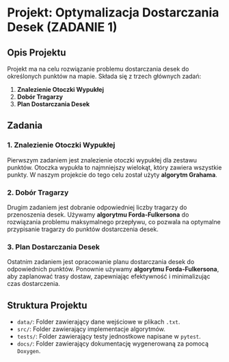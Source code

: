 # Projekt: Optymalizacja Dostarczania Desek (ZADANIE 1)

## Opis Projektu

Projekt ma na celu rozwiązanie problemu dostarczania desek do określonych punktów na mapie. Składa się z trzech głównych zadań:

1. **Znalezienie Otoczki Wypukłej**
2. **Dobór Tragarzy**
3. **Plan Dostarczania Desek**

## Zadania

### 1. Znalezienie Otoczki Wypukłej

Pierwszym zadaniem jest znalezienie otoczki wypukłej dla zestawu punktów. Otoczka wypukła to najmniejszy wielokąt, który zawiera wszystkie punkty. W naszym projekcie do tego celu został użyty **algorytm Grahama**.

### 2. Dobór Tragarzy

Drugim zadaniem jest dobranie odpowiedniej liczby tragarzy do przenoszenia desek. Używamy **algorytmu Forda-Fulkersona** do rozwiązania problemu maksymalnego przepływu, co pozwala na optymalne przypisanie tragarzy do punktów dostarczenia desek.

### 3. Plan Dostarczania Desek

Ostatnim zadaniem jest opracowanie planu dostarczania desek do odpowiednich punktów. Ponownie używamy **algorytmu Forda-Fulkersona**, aby zaplanować trasy dostaw, zapewniając efektywność i minimalizując czas dostarczenia.

## Struktura Projektu

- `data/`: Folder zawierający dane wejściowe w plikach `.txt`.
- `src/`: Folder zawierający implementacje algorytmów.
- `tests/`: Folder zawierający testy jednostkowe napisane w `pytest`.
- `docs/`: Folder zawierający dokumentację wygenerowaną za pomocą `Doxygen`.
